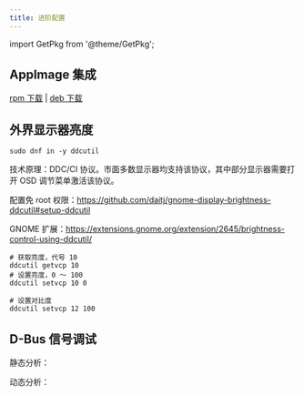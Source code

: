 ```yaml
---
title: 进阶配置
---
```


import GetPkg from '@theme/GetPkg';

## AppImage 集成

[rpm 下载](https://github.com/TheAssassin/AppImageLauncher/releases/latest#:~:text=x86_64.rpm)
|
[deb 下载](https://github.com/TheAssassin/AppImageLauncher/releases/latest#:~:text=bionic_amd64.deb)

## 外界显示器亮度

    sudo dnf in -y ddcutil

技术原理：DDC/CI 协议。市面多数显示器均支持该协议，其中部分显示器需要打开 OSD 调节菜单激活该协议。

配置免 root 权限：https://github.com/daitj/gnome-display-brightness-ddcutil#setup-ddcutil

GNOME 扩展：https://extensions.gnome.org/extension/2645/brightness-control-using-ddcutil/

```shell
# 获取亮度，代号 10
ddcutil getvcp 10
# 设置亮度，0 ～ 100
ddcutil setvcp 10 0

# 设置对比度
ddcutil setvcp 12 100
```

## D-Bus 信号调试

静态分析：

<GetPkg name="d-feet" apt dnf />

动态分析：

<GetPkg name="bustle" apt dnf />
